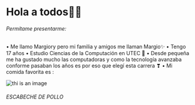 # **Hola a todos🙌🏻**

###### Permítame presentarme:

• Me llamo Margiory pero mi familia y amigos me llaman Margio✨
• Tengo 17 años
• Estudio Ciencias de la Computación en UTEC 🏢
• Desde pequeña me ha gustado mucho las computadoras y como la tecnología avanzaba conforme pasaban los años
es por eso que elegí esta carrera ❣
•  Mi comida favorita es :

![thi is an image](https://www.extra.com.pe/wp-content/uploads/2021/06/Escabeche-de-pollo.jpg)
###### ESCABECHE DE POLLO
